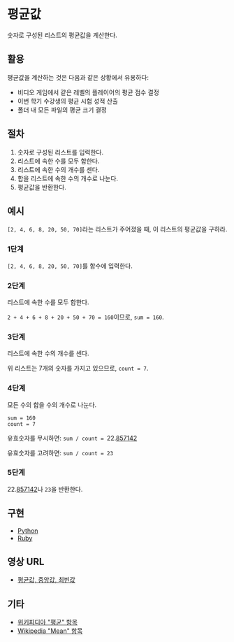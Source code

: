 # 평균값

숫자로 구성된 리스트의 평균값을 계산한다.

## 활용

평균값을 계산하는 것은 다음과 같은 상황에서 유용하다:

- 비디오 게임에서 같은 레벨의 플레이어의 평균 점수 결정
- 이번 학기 수강생의 평균 시험 성적 산출
- 폴더 내 모든 파일의 평균 크기 결정

## 절차

1. 숫자로 구성된 리스트를 입력한다.
2. 리스트에 속한 수를 모두 합한다.
3. 리스트에 속한 수의 개수를 센다.
4. 합을 리스트에 속한 수의 개수로 나눈다.
5. 평균값을 반환한다.

## 예시

`[2, 4, 6, 8, 20, 50, 70]`라는 리스트가 주어졌을 때, 이 리스트의 평균값을 구하라.

### 1단계

`[2, 4, 6, 8, 20, 50, 70]`를 함수에 입력한다.

### 2단계

리스트에 속한 수를 모두 합한다.

`2 + 4 + 6 + 8 + 20 + 50 + 70 = 160`이므로, `sum = 160`.

### 3단계

리스트에 속한 수의 개수를 센다.

위 리스트는 7개의 숫자를 가지고 있으므로, `count = 7`.

### 4단계

모든 수의 합을 수의 개수로 나눈다.

```
sum = 160
count = 7
```

유효숫자를 무시하면: `sum / count = `22.<u>857142</u>

유효숫자를 고려하면: `sum / count = 23`

### 5단계

22.<u>857142</u>나 `23`을 반환한다.

## 구현

- [Python](https://github.com/TheAlgorithms/Python/blob/master/maths/average_mean.py)
- [Ruby](https://github.com/TheAlgorithms/Ruby/blob/master/maths/average_mean.rb)

## 영상 URL

- [평균값, 중앙값, 최빈값](https://www.khanacademy.org/math/ap-statistics/summarizing-quantitative-data-ap/measuring-center-quantitative/v/mean-median-and-mode)

## 기타

- [위키피디아 "평균" 항목](https://ko.wikipedia.org/wiki/%ED%8F%89%EA%B7%A0)
- [Wikipedia "Mean" 항목](https://en.wikipedia.org/wiki/Mean)
